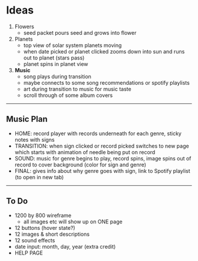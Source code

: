 # Ideas
1. Flowers
   - seed packet pours seed and grows into flower
2. Planets
   - top view of solar system planets moving
   - when date picked or planet clicked zooms down into sun and runs out to planet (stars pass)
   - planet spins in planet view
 3. <b> Music </b>
    - song plays during transition
    - maybe connects to some song recommendations or spotify playlists
    - art during transition to music for music taste
    - scroll through of some album covers
---
## Music Plan
- HOME: record player with records underneath for each genre, sticky notes with signs
- TRANSITION: when sign clicked or record picked switches to new page which starts with animation of needle being put on record
- SOUND: music for genre begins to play, record spins, image spins out of record to cover background (color for sign and genre)
- FINAL: gives info about why genre goes with sign, link to Spotify playlist (to open in new tab)
---
## To Do
- 1200 by 800 wireframe
    - all images etc will show up on ONE page
- 12 buttons (hover state?)
- 12 images & short descriptions
- 12 sound effects
- date input: month, day, year (extra credit)
- HELP PAGE
